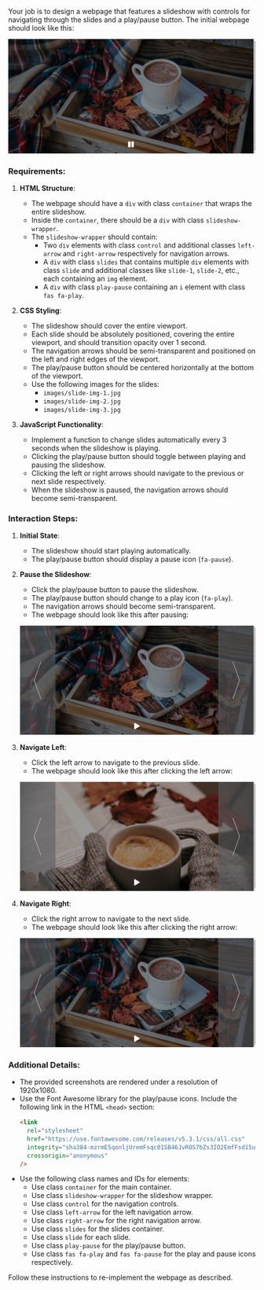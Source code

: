 
Your job is to design a webpage that features a slideshow with controls for navigating through the slides and a play/pause button. The initial webpage should look like this:

![initial webpage](./_images/origin.png)

### Requirements:

1. **HTML Structure**:
    - The webpage should have a `div` with class `container` that wraps the entire slideshow.
    - Inside the `container`, there should be a `div` with class `slideshow-wrapper`.
    - The `slideshow-wrapper` should contain:
        - Two `div` elements with class `control` and additional classes `left-arrow` and `right-arrow` respectively for navigation arrows.
        - A `div` with class `slides` that contains multiple `div` elements with class `slide` and additional classes like `slide-1`, `slide-2`, etc., each containing an `img` element.
        - A `div` with class `play-pause` containing an `i` element with class `fas fa-play`.

2. **CSS Styling**:
    - The slideshow should cover the entire viewport.
    - Each slide should be absolutely positioned, covering the entire viewport, and should transition opacity over 1 second.
    - The navigation arrows should be semi-transparent and positioned on the left and right edges of the viewport.
    - The play/pause button should be centered horizontally at the bottom of the viewport.
    - Use the following images for the slides:
        - `images/slide-img-1.jpg`
        - `images/slide-img-2.jpg`
        - `images/slide-img-3.jpg`

3. **JavaScript Functionality**:
    - Implement a function to change slides automatically every 3 seconds when the slideshow is playing.
    - Clicking the play/pause button should toggle between playing and pausing the slideshow.
    - Clicking the left or right arrows should navigate to the previous or next slide respectively.
    - When the slideshow is paused, the navigation arrows should become semi-transparent.

### Interaction Steps:

1. **Initial State**:
    - The slideshow should start playing automatically.
    - The play/pause button should display a pause icon (`fa-pause`).

2. **Pause the Slideshow**:
    - Click the play/pause button to pause the slideshow.
    - The play/pause button should change to a play icon (`fa-play`).
    - The navigation arrows should become semi-transparent.
    - The webpage should look like this after pausing:

    ![after pause](./_images/after_pause.png)

3. **Navigate Left**:
    - Click the left arrow to navigate to the previous slide.
    - The webpage should look like this after clicking the left arrow:

    ![after left arrow](./_images/after_left_arrow.png)

4. **Navigate Right**:
    - Click the right arrow to navigate to the next slide.
    - The webpage should look like this after clicking the right arrow:

    ![after right arrow](./_images/after_right_arrow.png)

### Additional Details:
- The provided screenshots are rendered under a resolution of 1920x1080.
- Use the Font Awesome library for the play/pause icons. Include the following link in the HTML `<head>` section:
    ```html
    <link
      rel="stylesheet"
      href="https://use.fontawesome.com/releases/v5.3.1/css/all.css"
      integrity="sha384-mzrmE5qonljUremFsqc01SB46JvROS7bZs3IO2EmfFsd15uHvIt+Y8vEf7N7fWAU"
      crossorigin="anonymous"
    />
    ```
- Use the following class names and IDs for elements:
    - Use class `container` for the main container.
    - Use class `slideshow-wrapper` for the slideshow wrapper.
    - Use class `control` for the navigation controls.
    - Use class `left-arrow` for the left navigation arrow.
    - Use class `right-arrow` for the right navigation arrow.
    - Use class `slides` for the slides container.
    - Use class `slide` for each slide.
    - Use class `play-pause` for the play/pause button.
    - Use class `fas fa-play` and `fas fa-pause` for the play and pause icons respectively.

Follow these instructions to re-implement the webpage as described.
